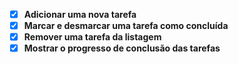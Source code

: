 - [X]  **Adicionar uma nova tarefa**
- [X]  **Marcar e desmarcar uma tarefa como concluída**
- [X]  **Remover uma tarefa da listagem**
- [X]  **Mostrar o progresso de conclusão das tarefas**